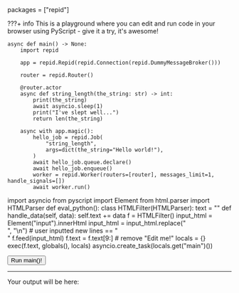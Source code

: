 <!-- markdownlint-disable MD033 -->
<!-- markdownlint-disable MD041 -->

<script defer src="https://pyscript.net/latest/pyscript.js"></script>

<py-config>
  packages = ["repid"]
</py-config>

???+ info
    This is a playground where you can edit and run code in your browser using PyScript -
    give it a try, it's awesome!

<div id="input" contentEditable="true">

```title="Edit me!"
async def main() -> None:
    import repid

    app = repid.Repid(repid.Connection(repid.DummyMessageBroker()))

    router = repid.Router()

    @router.actor
    async def string_length(the_string: str) -> int:
        print(the_string)
        await asyncio.sleep(1)
        print("I've slept well...")
        return len(the_string)

    async with app.magic():
        hello_job = repid.Job(
            "string_length",
            args=dict(the_string="Hello world!"),
        )
        await hello_job.queue.declare()
        await hello_job.enqueue()
        worker = repid.Worker(routers=[router], messages_limit=1, handle_signals=[])
        await worker.run()
```

</div>

<py-script>
    import asyncio
    from pyscript import Element
    from html.parser import HTMLParser
    def eval_python():
        class HTMLFilter(HTMLParser):
            text = ""
            def handle_data(self, data):
                self.text += data
        f = HTMLFilter()
        input_html = Element("input").innerHtml
        input_html = input_html.replace("<br>", "\n")  # user inputted new lines == "<br>"
        f.feed(input_html)
        f.text = f.text[9:]  # remove "Edit me!"
        locals = {}
        exec(f.text, globals(), locals)
        asyncio.create_task(locals.get("main")())
</py-script>

<button py-click="eval_python()" class="py-button">Run main()!</button>

---

Your output will be here:

<py-terminal></py-terminal>

